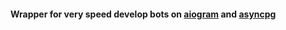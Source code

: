 #### Wrapper for very speed develop bots on [aiogram](https://github.com/aiogram/aiogram) and [asyncpg](https://github.com/MagicStack/asyncpg)

